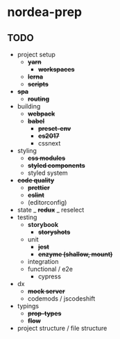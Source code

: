 # nordea-prep

## TODO

*   project setup
    *   ~~**yarn**~~
        *   ~~**workspaces**~~
    *   ~~**lerna**~~
    *   ~~**scripts**~~
*   ~~**spa**~~
    *   ~~**routing**~~
*   building
    *   ~~**webpack**~~
    *   ~~**babel**~~
        *   ~~**preset-env**~~
        *   ~~**es2017**~~
        *   cssnext
*   styling
    *   ~~**css modules**~~
    *   ~~**styled components**~~
    *   styled system
*   ~~**code quality**~~
    *   ~~**prettier**~~
    *   ~~**eslint**~~
    *   (editorconfig)
*   state
    _ ~~**redux**~~
    _ reselect
*   testing
    *   **storybook**
        *   ~~**storyshots**~~
    *   unit
        *   ~~**jest**~~
        *   ~~**enzyme (shallow, mount)**~~
    *   integration
    *   functional / e2e
        *   cypress
*   dx
    *   ~~**mock server**~~
    *   codemods / jscodeshift
*   typings
    *   ~~**prop-types**~~
    *   ~~**flow**~~
*   project structure / file structure

